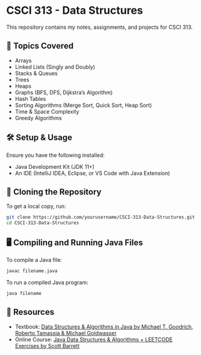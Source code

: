 # CSCI 313 - Data Structures 

This repository contains my notes, assignments, and projects for CSCI 313. 

## 📌 Topics Covered
- Arrays 
- Linked Lists (Singly and Doubly)
- Stacks & Queues 
- Trees 
- Heaps
- Graphs (BFS, DFS, Dijkstra’s Algorithm)
- Hash Tables 
- Sorting Algorithms (Merge Sort, Quick Sort, Heap Sort)
- Time & Space Complexity 
- Greedy Algorithms

## 🛠 Setup & Usage
Ensure you have the following installed: 
- Java Development Kit (JDK 11+)
- An IDE (IntelliJ IDEA, Eclipse, or VS Code with Java Extension)

## 📂 Cloning the Repository
To get a local copy, run:
```bash
git clone https://github.com/yourusername/CSCI-313-Data-Structures.git
cd CSCI-313-Data-Structures
```

## 🖥️ Compiling and Running Java Files 
To compile a Java file:
```bash
javac filename.java
```

To run a compiled Java program:
```bash
java filename
```

## 📖 Resources
- Textbook: [Data Structures & Algorithms in Java by Michael T. Goodrich, Roberto Tamassia & Michael Goldwasser](https://www.amazon.com/Data-Structures-Algorithms-Michael-Goodrich/dp/1118771338)
- Online Course: [Java Data Structures & Algorithms + LEETCODE Exercises by Scott Barrett](https://www.udemy.com/share/105D0W3@uVQ2lIPk_ThZLeG9x2D1fz_R5v_8aH2wFcygg1Ix2-mGsff-_eixNwSEBiadAd-UEA==/)